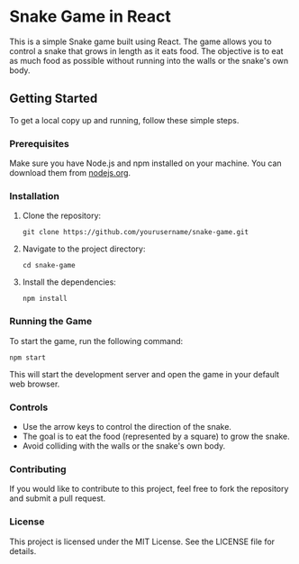 # Snake Game in React

This is a simple Snake game built using React. The game allows you to control a snake that grows in length as it eats food. The objective is to eat as much food as possible without running into the walls or the snake's own body.

## Getting Started

To get a local copy up and running, follow these simple steps.

### Prerequisites

Make sure you have Node.js and npm installed on your machine. You can download them from [nodejs.org](https://nodejs.org/).

### Installation

1. Clone the repository:
   ```
   git clone https://github.com/yourusername/snake-game.git
   ```
2. Navigate to the project directory:
   ```
   cd snake-game
   ```
3. Install the dependencies:
   ```
   npm install
   ```

### Running the Game

To start the game, run the following command:
```
npm start
```
This will start the development server and open the game in your default web browser.

### Controls

- Use the arrow keys to control the direction of the snake.
- The goal is to eat the food (represented by a square) to grow the snake.
- Avoid colliding with the walls or the snake's own body.

### Contributing

If you would like to contribute to this project, feel free to fork the repository and submit a pull request.

### License

This project is licensed under the MIT License. See the LICENSE file for details.